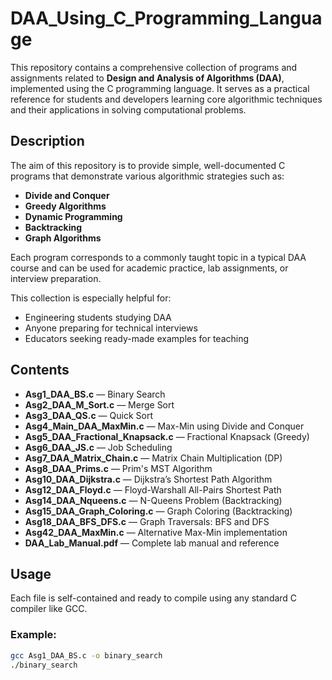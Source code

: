 # DAA_Using_C_Programming_Language

This repository contains a comprehensive collection of programs and assignments related to **Design and Analysis of Algorithms (DAA)**, implemented using the C programming language. It serves as a practical reference for students and developers learning core algorithmic techniques and their applications in solving computational problems.

## Description

The aim of this repository is to provide simple, well-documented C programs that demonstrate various algorithmic strategies such as:
- **Divide and Conquer**
- **Greedy Algorithms**
- **Dynamic Programming**
- **Backtracking**
- **Graph Algorithms**

Each program corresponds to a commonly taught topic in a typical DAA course and can be used for academic practice, lab assignments, or interview preparation.

This collection is especially helpful for:
- Engineering students studying DAA
- Anyone preparing for technical interviews
- Educators seeking ready-made examples for teaching

## Contents

- **Asg1_DAA_BS.c** — Binary Search
- **Asg2_DAA_M_Sort.c** — Merge Sort
- **Asg3_DAA_QS.c** — Quick Sort
- **Asg4_Main_DAA_MaxMin.c** — Max-Min using Divide and Conquer
- **Asg5_DAA_Fractional_Knapsack.c** — Fractional Knapsack (Greedy)
- **Asg6_DAA_JS.c** — Job Scheduling
- **Asg7_DAA_Matrix_Chain.c** — Matrix Chain Multiplication (DP)
- **Asg8_DAA_Prims.c** — Prim's MST Algorithm
- **Asg10_DAA_Dijkstra.c** — Dijkstra’s Shortest Path Algorithm
- **Asg12_DAA_Floyd.c** — Floyd-Warshall All-Pairs Shortest Path
- **Asg14_DAA_Nqueens.c** — N-Queens Problem (Backtracking)
- **Asg15_DAA_Graph_Coloring.c** — Graph Coloring (Backtracking)
- **Asg18_DAA_BFS_DFS.c** — Graph Traversals: BFS and DFS
- **Asg42_DAA_MaxMin.c** — Alternative Max-Min implementation
- **DAA_Lab_Manual.pdf** — Complete lab manual and reference

## Usage

Each file is self-contained and ready to compile using any standard C compiler like GCC.

### Example:
```bash
gcc Asg1_DAA_BS.c -o binary_search
./binary_search
